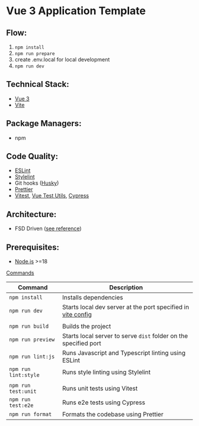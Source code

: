 # Vue 3 Application Template

## Flow:

1. `npm install`
2. `npm run prepare`
3. create .env.local for local development
4. `npm run dev`

## Technical Stack:

- [Vue 3](https://vuejs.org/)
- [Vite](https://vitejs.dev/guide/)

## Package Managers:

- npm

## Code Quality:

- [ESLint](https://eslint.org/)
- [Stylelint](https://stylelint.io/user-guide/get-started)
- Git hooks ([Husky](https://typicode.github.io/husky/))
- [Prettier](https://prettier.io/)
- [Vitest](https://vitest.dev/guide/), [Vue Test Utils](https://test-utils.vuejs.org/), [Cypress](https://www.cypress.io/)

## Architecture:

- FSD Driven ([see reference](https://feature-sliced.design/docs/get-started/overview))

## Prerequisites:

- [Node.js](https://nodejs.org/) >=18

[Commands](./package.json)

| Command              | Description                                                                      |
| -------------------- | -------------------------------------------------------------------------------- |
| `npm install`        | Installs dependencies                                                            |
| `npm run dev`        | Starts local dev server at the port specified in [vite config](./vite.config.ts) |
|                      |
| `npm run build`      | Builds the project                                                               |
| `npm run preview`    | Starts local server to serve `dist` folder on the specified port                 |
| `npm run lint:js`    | Runs Javascript and Typescript linting using ESLint                              |
| `npm run lint:style` | Runs style linting using Stylelint                                               |
|                      |
| `npm run test:unit`  | Runs unit tests using Vitest                                                     |
| `npm run test:e2e`   | Runs e2e tests using Cypress                                                     |
| `npm run format`     | Formats the codebase using Prettier                                              |
